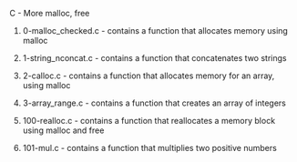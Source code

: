  C - More malloc, free

1. 0-malloc_checked.c - contains a function that allocates memory using malloc

2. 1-string_nconcat.c - contains a function that concatenates two strings

3. 2-calloc.c - contains a function that allocates memory for an array, using malloc

4. 3-array_range.c - contains a function that creates an array of integers

5. 100-realloc.c - contains a function that reallocates a memory block using malloc and free

6. 101-mul.c - contains a function that multiplies two positive numbers
